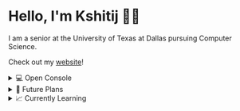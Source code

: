 <!--
**K-Kulshrestha/K-Kulshrestha** is a ✨ _special_ ✨ repository because its `README.md` (this file) appears on your GitHub profile.
-->
<h1 align="left">Hello, I'm Kshitij 👋🏽</h1>
<p align="left">I am a senior at the University of Texas at Dallas pursuing Computer Science.</p>
<p align="left">Check out my <a href="https://k-kulshrestha.vercel.app/">website</a>!</p>

<details>
<summary>💻 Open Console</summary>

# Welcome to my GitHub profile!

# I am currently:
echo "Working on various projects including web applications and AI integration."

# My main interests are:
echo "1. Web Development"
echo "2. Artificial Intelligence"
echo "3. Robotics"

# Check out some of my recent projects:
echo "1. Swift-Cards: A tool to create flashcards using AI."
echo "2. ProfSpective: An app for feedback and recommendations on professors."
echo "3. GourmetGuide: Your personal cooking assistant with AI-generated recipes."

# Skills:
echo "• JavaScript, TypeScript"
echo "• Next.js, React"
echo "• Firebase, Stripe, Clerk"
echo "• Python, AI/ML"

# Connect with me:
echo "• LinkedIn: https://www.linkedin.com/in/kshitij-kulshrestha/"
echo "• GitHub: https://github.com/K-Kulshrestha"
</details> <details> <summary>🚀 Future Plans</summary>

# I am excited about:
echo "1. Expanding my projects with more advanced features and integrations."
echo "2. Exploring new technologies and frameworks."
echo "3. Contributing to open-source projects and collaborations."

# Stay tuned for more updates!
</details> <details> <summary>📈 Currently Learning</summary>
  
# I am currently learning:
echo "1. Advanced AI techniques and machine learning models."
echo "2. Full-stack development with modern tools and frameworks."
echo "3. UX/UI design principles and user-centered development."

# Feel free to reach out if you want to collaborate or discuss any of these topics!
</details> 
